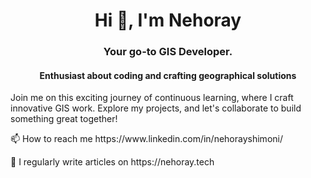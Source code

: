 <h1 align="center">Hi 👋, I'm Nehoray</h1>
<h3 align="center">Your go-to GIS Developer.</h3>
<h4 align="center">Enthusiast about coding and crafting geographical solutions</h4>
<p></p>
<p>Join me on this exciting journey of continuous learning, where I craft innovative GIS work. Explore my projects, and let's collaborate to build something great together!</p>
<p></p>
📫 How to reach me https://www.linkedin.com/in/nehorayshimoni/
<p></p>
📝 I regularly write articles on <b></b>https://nehoray.tech</b>
<p></p>
